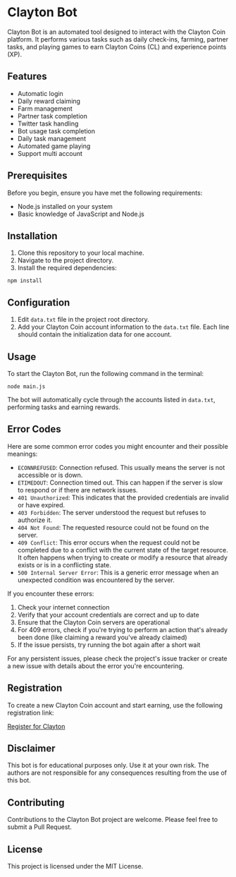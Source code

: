 # Clayton Bot

Clayton Bot is an automated tool designed to interact with the Clayton Coin platform. It performs various tasks such as daily check-ins, farming, partner tasks, and playing games to earn Clayton Coins (CL) and experience points (XP).

## Features

- Automatic login
- Daily reward claiming
- Farm management
- Partner task completion
- Twitter task handling
- Bot usage task completion
- Daily task management
- Automated game playing
- Support multi account

## Prerequisites

Before you begin, ensure you have met the following requirements:

- Node.js installed on your system
- Basic knowledge of JavaScript and Node.js

## Installation

1. Clone this repository to your local machine.
2. Navigate to the project directory.
3. Install the required dependencies:

```
npm install
```

## Configuration

1. Edit `data.txt` file in the project root directory.
2. Add your Clayton Coin account information to the `data.txt` file. Each line should contain the initialization data for one account.

## Usage

To start the Clayton Bot, run the following command in the terminal:

```
node main.js
```

The bot will automatically cycle through the accounts listed in `data.txt`, performing tasks and earning rewards.

## Error Codes

Here are some common error codes you might encounter and their possible meanings:

- `ECONNREFUSED`: Connection refused. This usually means the server is not accessible or is down.
- `ETIMEDOUT`: Connection timed out. This can happen if the server is slow to respond or if there are network issues.
- `401 Unauthorized`: This indicates that the provided credentials are invalid or have expired.
- `403 Forbidden`: The server understood the request but refuses to authorize it.
- `404 Not Found`: The requested resource could not be found on the server.
- `409 Conflict`: This error occurs when the request could not be completed due to a conflict with the current state of the target resource. It often happens when trying to create or modify a resource that already exists or is in a conflicting state.
- `500 Internal Server Error`: This is a generic error message when an unexpected condition was encountered by the server.

If you encounter these errors:

1. Check your internet connection
2. Verify that your account credentials are correct and up to date
3. Ensure that the Clayton Coin servers are operational
4. For 409 errors, check if you're trying to perform an action that's already been done (like claiming a reward you've already claimed)
5. If the issue persists, try running the bot again after a short wait

For any persistent issues, please check the project's issue tracker or create a new issue with details about the error you're encountering.

## Registration

To create a new Clayton Coin account and start earning, use the following registration link:

[Register for Clayton](https://t.me/claytoncoinbot/game?startapp=6944804952)

## Disclaimer

This bot is for educational purposes only. Use it at your own risk. The authors are not responsible for any consequences resulting from the use of this bot.

## Contributing

Contributions to the Clayton Bot project are welcome. Please feel free to submit a Pull Request.

## License

This project is licensed under the MIT License.
